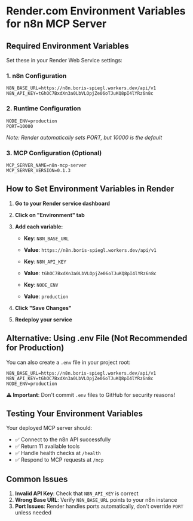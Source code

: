 # Render.com Environment Variables for n8n MCP Server

## Required Environment Variables

Set these in your Render Web Service settings:

### **1. n8n Configuration**
```
N8N_BASE_URL=https://n8n.boris-spiegl.workers.dev/api/v1
N8N_API_KEY=tGhOC7BxdXn3a0LbVLOpjZe06oTJuKQ8pI4lYRz6n8c
```

### **2. Runtime Configuration**
```
NODE_ENV=production
PORT=10000
```
*Note: Render automatically sets PORT, but 10000 is the default*

### **3. MCP Configuration (Optional)**
```
MCP_SERVER_NAME=n8n-mcp-server
MCP_SERVER_VERSION=0.1.3
```

## How to Set Environment Variables in Render

1. **Go to your Render service dashboard**
2. **Click on "Environment" tab**
3. **Add each variable:**
   - **Key**: `N8N_BASE_URL`
   - **Value**: `https://n8n.boris-spiegl.workers.dev/api/v1`
   
   - **Key**: `N8N_API_KEY`  
   - **Value**: `tGhOC7BxdXn3a0LbVLOpjZe06oTJuKQ8pI4lYRz6n8c`
   
   - **Key**: `NODE_ENV`
   - **Value**: `production`

4. **Click "Save Changes"**
5. **Redeploy your service**

## Alternative: Using .env File (Not Recommended for Production)

You can also create a `.env` file in your project root:

```env
N8N_BASE_URL=https://n8n.boris-spiegl.workers.dev/api/v1
N8N_API_KEY=tGhOC7BxdXn3a0LbVLOpjZe06oTJuKQ8pI4lYRz6n8c
NODE_ENV=production
```

**⚠️ Important**: Don't commit `.env` files to GitHub for security reasons!

## Testing Your Environment Variables

Your deployed MCP server should:
- ✅ Connect to the n8n API successfully
- ✅ Return 11 available tools
- ✅ Handle health checks at `/health`
- ✅ Respond to MCP requests at `/mcp`

## Common Issues

1. **Invalid API Key**: Check that `N8N_API_KEY` is correct
2. **Wrong Base URL**: Verify `N8N_BASE_URL` points to your n8n instance
3. **Port Issues**: Render handles ports automatically, don't override `PORT` unless needed 